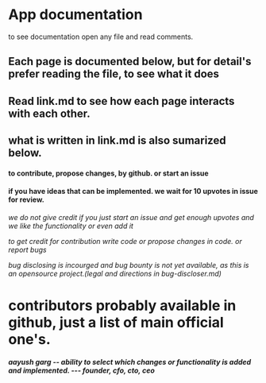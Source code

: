 # App documentation
to see documentation open any file and read comments.

## Each page is documented below, but for detail's prefer reading the file, to see what it does

## Read link.md to see how each page interacts with each other.

## what is written in link.md is also sumarized below.

#### to contribute, propose changes, by github. or start an issue 

#### if you have ideas that can be implemented. we wait for 10 upvotes in issue for review.
*we do not give credit if you just start an issue and get enough upvotes and we like the functionality or even add it*

*to get credit for contribution write code or propose changes in code. or report bugs*

*bug disclosing is incourged and bug bounty is not yet available, as this is an opensource project.(legal and directions in bug-discloser.md)*

# contributors probably available in github, just a list of main official one's.

##### aayush garg -- ability to select which changes or functionality is added and implemented. --- founder, cfo, cto, ceo 

##